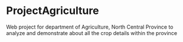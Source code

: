 # ProjectAgriculture
Web project for department of Agriculture, North Central Province to analyze and demonstrate about all the crop details within the province
